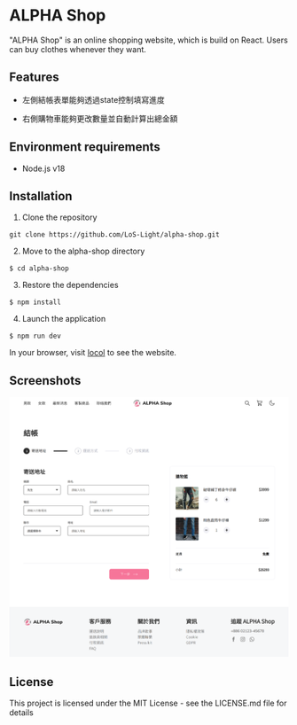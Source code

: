 # ALPHA Shop

"ALPHA Shop" is an online shopping website, which is build on React. Users can buy clothes whenever they want.

## Features

- 左側結帳表單能夠透過state控制填寫進度

- 右側購物車能夠更改數量並自動計算出總金額


## Environment requirements

-   Node.js v18

## Installation

1. Clone the repository

```
git clone https://github.com/LoS-Light/alpha-shop.git
```

2. Move to the alpha-shop directory

```
$ cd alpha-shop
```

3. Restore the dependencies

```
$ npm install
```

4. Launch the application

```
$ npm run dev
```

In your browser, visit [locol](http://localhost:3000/) to see the website.

## Screenshots

![image](https://github.com/PT-HUANG/alpha-shop/blob/main/cover1.png)

## License

This project is licensed under the MIT License - see the LICENSE.md file for details
